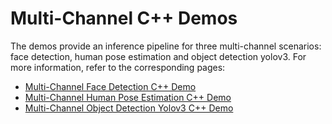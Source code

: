 # Multi-Channel C++ Demos

The demos provide an inference pipeline for three multi-channel scenarios: face detection, human pose estimation and object detection yolov3. For more information, refer to the corresponding pages:
* [Multi-Channel Face Detection C++ Demo](./face_detection_demo/README.md)
* [Multi-Channel Human Pose Estimation C++ Demo](./human_pose_estimation_demo/README.md)
* [Multi-Channel Object Detection Yolov3 C++ Demo](./object_detection_demo_yolov3/README.md)
